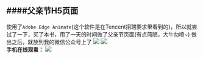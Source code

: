 ####父亲节H5页面
----------
使用了`Adobe Edge Animate`(这个软件是在Tencent招聘要求里看到的)，所以就尝试了一下，买了本书，用了一天的时间做了父亲节页面(有点简陋，大牛勿喷~)
做出之后，就放到我的微信公众号上了
![](http://7xi72v.com1.z0.glb.clouddn.com/QQ%E5%9B%BE%E7%89%8720160304113350.png)
![](http://7xi72v.com1.z0.glb.clouddn.com/QQ%E5%9B%BE%E7%89%8720160304113329.png)  
**手机在线观看：**
![](http://7xi72v.com1.z0.glb.clouddn.com/father-code.png)
